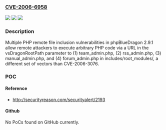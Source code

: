 ### [CVE-2006-6958](https://cve.mitre.org/cgi-bin/cvename.cgi?name=CVE-2006-6958)
![](https://img.shields.io/static/v1?label=Product&message=n%2Fa&color=blue)
![](https://img.shields.io/static/v1?label=Version&message=n%2Fa&color=blue)
![](https://img.shields.io/static/v1?label=Vulnerability&message=n%2Fa&color=brighgreen)

### Description

Multiple PHP remote file inclusion vulnerabilities in phpBlueDragon 2.9.1 allow remote attackers to execute arbitrary PHP code via a URL in the vsDragonRootPath parameter to (1) team_admin.php, (2) rss_admin.php, (3) manual_admin.php, and (4) forum_admin.php in includes/root_modules/, a different set of vectors than CVE-2006-3076.

### POC

#### Reference
- http://securityreason.com/securityalert/2193

#### Github
No PoCs found on GitHub currently.

